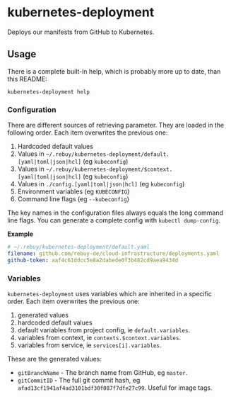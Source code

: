 # kubernetes-deployment

Deploys our manifests from GitHub to Kubernetes.

## Usage

There is a complete built-in help, which is probably more up to date, than this README:

```
kubernetes-deployment help
```

### Configuration

There are different sources of retrieving parameter. They are loaded in the following order. Each item overwrites the previous one:

1. Hardcoded default values
2. Values in `~/.rebuy/kubernetes-deployment/default.[yaml|toml|json|hcl]` (eg `kubeconfig`)
2. Values in `~/.rebuy/kubernetes-deployment/$context.[yaml|toml|json|hcl]` (eg `kubeconfig`)
3. Values in `./config.[yaml|toml|json|hcl]` (eg `kubeconfig`)
4. Environment variables (eg `KUBECONFIG`)
5. Command line flags (eg `--kubeconfig`)

The key names in the configuration files always equals the long command line flags. You can generate a complete config with `kubectl dump-config`.

**Example**

```yaml
# ~/.rebuy/kubernetes-deployment/default.yaml
filename: github.com/rebuy-de/cloud-infrastructure/deployments.yaml
github-token: aaf4c61ddcc5e8a2dabede0f3b482cd9aea9434d
```

### Variables

`kubernetes-deployment` uses variables which are inherited in a specific order. Each item overwrites the previous one:

1. generated values
2. hardcoded default values
3. default variables from project config, ie `default.variables`.
4. variables from context, ie `contexts.$context.variables`.
5. variables from service, ie `services[i].variables`.

These are the generated values:

* `gitBranchName` - The branch name from GitHub, eg `master`.
* `gitCommitID` - The full git commit hash, eg `afad13cf1941af4ad3101bdf30f087f7dfe27c99`. Useful for image tags.
